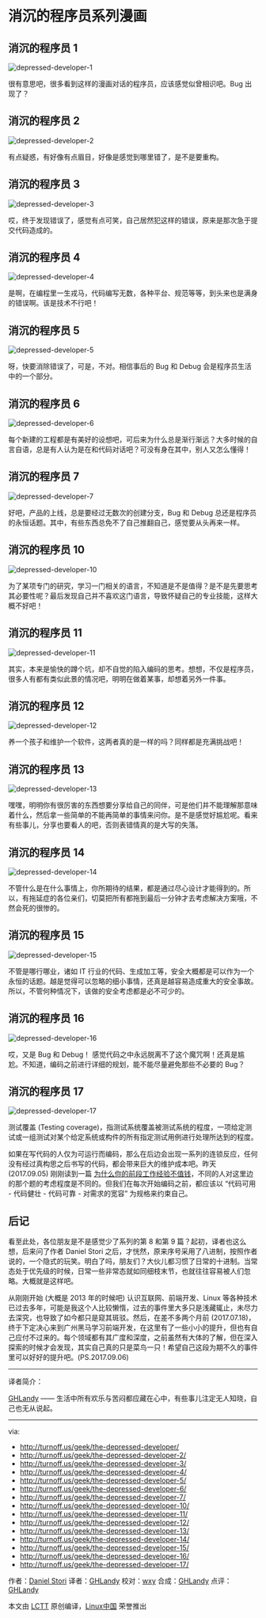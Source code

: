# 消沉的程序员系列漫画


## 消沉的程序员 1

![depressed-developer-1](https://github.com/LCTT/comic/raw/master/turnoff.us/depressed-developer-series/depressed-developer.png)

很有意思吧，很多看到这样的漫画对话的程序员，应该感觉似曾相识吧。Bug 出现了？

## 消沉的程序员 2

![depressed-developer-2](https://github.com/LCTT/comic/raw/master/turnoff.us/depressed-developer-series/depressed-developer-2.png)

有点疑惑，有好像有点眉目，好像是感觉到哪里错了，是不是要重构。

## 消沉的程序员 3

![depressed-developer-3](https://github.com/LCTT/comic/raw/master/turnoff.us/depressed-developer-series/depressed-developer-3.png)

哎，终于发现错误了，感觉有点可笑，自己居然犯这样的错误，原来是那次急于提交代码造成的。

## 消沉的程序员 4

![depressed-developer-4](https://github.com/LCTT/comic/raw/master/turnoff.us/depressed-developer-series/depressed-developer-4.png)

是啊，在编程里一生戎马，代码编写无数，各种平台、规范等等，到头来也是满身的错误啊。该是技术不行吧！

## 消沉的程序员 5

![depressed-developer-5](https://github.com/LCTT/comic/raw/master/turnoff.us/depressed-developer-series/depressed-developer-5.png)

呀，快要消除错误了，可是，不对。相信事后的 Bug 和 Debug 会是程序员生活中的一个部分。

## 消沉的程序员 6

![depressed-developer-6](https://github.com/LCTT/comic/raw/master/turnoff.us/depressed-developer-series/depressed-developer-6.png)

每个新建的工程都是有美好的设想吧，可后来为什么总是渐行渐远？大多时候的自言自语，总是有人认为是在和代码对话吧？可没有身在其中，别人又怎么懂得！

## 消沉的程序员 7

![depressed-developer-7](https://github.com/LCTT/comic/raw/master/turnoff.us/depressed-developer-series/depressed-developer-7.png)

好吧，产品的上线，总是要经过无数次的创建分支，Bug 和 Debug 总还是程序员的永恒话题。其中，有些东西总免不了自己推翻自己，感觉要从头再来一样。

## 消沉的程序员 10

![depressed-developer-10](https://github.com/LCTT/comic/raw/master/turnoff.us/depressed-developer-series/depressed-developer-10.png)

为了某项专门的研究，学习一门相关的语言，不知道是不是值得？是不是先要思考其必要性呢？最后发现自己并不喜欢这门语言，导致怀疑自己的专业技能，这样大概不好吧！

## 消沉的程序员 11

![depressed-developer-11](https://github.com/LCTT/comic/raw/master/turnoff.us/depressed-developer-series/depressed-developer-11.png)

其实，本来是愉快的蹲个坑，却不自觉的陷入编码的思考。想想，不仅是程序员，很多人有都有类似此景的情况吧，明明在做着某事，却想着另外一件事。

## 消沉的程序员 12

![depressed-developer-12](https://github.com/LCTT/comic/raw/master/turnoff.us/depressed-developer-series/depressed-developer-12.png)

养一个孩子和维护一个软件，这两者真的是一样的吗？同样都是充满挑战吧！

## 消沉的程序员 13

![depressed-developer-13](https://github.com/LCTT/comic/raw/master/turnoff.us/depressed-developer-series/depressed-developer-13.png)

嘿嘿，明明你有很厉害的东西想要分享给自己的同伴，可是他们并不能理解那意味着什么，然后拿一些简单的不能再简单的事情来问你。是不是感觉好尴尬呢。看来有些事儿，分享也要看人的吧，否则表错情真的是大写的失落。

## 消沉的程序员 14

![depressed-developer-14](https://github.com/LCTT/comic/raw/master/turnoff.us/depressed-developer-series/depressed-developer-14.png)

不管什么是在什么事情上，你所期待的结果，都是通过尽心设计才能得到的。所以，有拖延症的各位亲们，切莫把所有都拖到最后一分钟才去考虑解决方案哦，不然会死的很惨的。

## 消沉的程序员 15

![depressed-developer-15](https://github.com/LCTT/comic/raw/master/turnoff.us/depressed-developer-series/depressed-developer-15.png)

不管是哪行哪业，诸如 IT 行业的代码、生成加工等，安全大概都是可以作为一个永恒的话题。越是觉得可以忽略的细小事情，还真是越容易造成重大的安全事故。所以，不管何种情况下，该做的安全考虑都是必不可少的。

## 消沉的程序员 16

![depressed-developer-16](https://github.com/LCTT/comic/raw/master/turnoff.us/depressed-developer-series/depressed-developer-16.png)

哎，又是 Bug 和 Debug！ 感觉代码之中永远脱离不了这个魔咒啊！还真是尴尬。不知道，编码之前进行详细的规划，能不能尽量避免那些不必要的 Bug？

## 消沉的程序员 17

![depressed-developer-17](https://github.com/LCTT/comic/raw/master/turnoff.us/depressed-developer-series/depressed-developer-17.png)

测试覆盖 (Testing coverage)，指测试系统覆盖被测试系统的程度，一项给定测试或一组测试对某个给定系统或构件的所有指定测试用例进行处理所达到的程度。

如果在写代码的人仅为可运行而编码，那么在后边会出现一系列的连锁反应，任何没有经过真构思之后书写的代码，都会带来巨大的维护成本吧。昨天 (2017.09.05) 刚刚读到一篇 [为什么你的前段工作经验不值钱](https://zhuanlan.zhihu.com/p/25595871)，不同的人对这里边的那个题的考虑程度是不同的。但我们在每次开始编码之前，都应该以 “代码可用 - 代码健壮 - 代码可靠 - 对需求的宽容” 为规格来约束自己。


## 后记

看至此处，各位朋友是不是感觉少了系列的第 8 和第 9 篇？起初，译者也这么想，后来问了作者 Daniel Stori 之后，才恍然，原来序号采用了八进制，按照作者说的，一个隐式的玩笑。明白了吗，朋友们？大伙儿都习惯了日常的十进制。当常态处于优先级的时候，日常一些非常态就如同细枝末节，也就往往容易被人们忽略。大概就是这样吧。

从刚刚开始 (大概是 2013 年的时候吧) 认识互联网、前端开发、Linux 等各种技术已过去多年，可能是我这个人比较懒惰，过去的事件里大多只是浅藏辄止，未尽力去深究，也导致了如今都只是窥其斑驳。然后，在差不多两个月前 (2017.07.18)，终于下定决心来到广州黑马学习前端开发，在这里有了一些小小的提升，但也有自己应付不过来的。每个领域都有其广度和深度，之前虽然有大体的了解，但在深入探索的时候才会发现，其实自己真的只是菜鸟一只！希望自己这段为期不久的事件里可以好好的提升吧。(PS.2017.09.06)


-------------------------------

译者简介：

[GHLandy](http://GHLandy.com) —— 生活中所有欢乐与苦闷都应藏在心中，有些事儿注定无人知晓，自己也无从说起。

-------------------------------

via:
- http://turnoff.us/geek/the-depressed-developer/
- http://turnoff.us/geek/the-depressed-developer-2/
- http://turnoff.us/geek/the-depressed-developer-3/
- http://turnoff.us/geek/the-depressed-developer-4/
- http://turnoff.us/geek/the-depressed-developer-5/
- http://turnoff.us/geek/the-depressed-developer-6/
- http://turnoff.us/geek/the-depressed-developer-7/
- http://turnoff.us/geek/the-depressed-developer-10/
- http://turnoff.us/geek/the-depressed-developer-11/
- http://turnoff.us/geek/the-depressed-developer-12/
- http://turnoff.us/geek/the-depressed-developer-13/
- http://turnoff.us/geek/the-depressed-developer-14/
- http://turnoff.us/geek/the-depressed-developer-15/
- http://turnoff.us/geek/the-depressed-developer-16/
- http://turnoff.us/geek/the-depressed-developer-17/

作者：[Daniel Stori][a]
译者：[GHLandy](https://github.com/GHLandy)
校对：[wxy](https://github.com/wxy)
合成：[GHLandy](https://github.com/GHLandy)
点评：[GHLandy](https://github.com/GHLandy)

本文由 [LCTT](https://github.com/LCTT/TranslateProject) 原创编译，[Linux中国](https://linux.cn/) 荣誉推出

[a]:http://turnoff.us/about/
